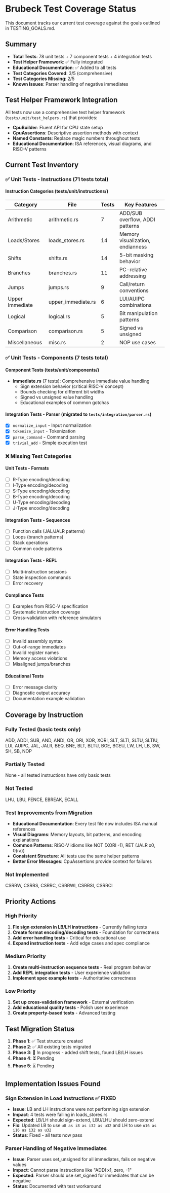 # Brubeck Test Coverage Status

This document tracks our current test coverage against the goals outlined in TESTING_GOALS.md.

## Summary
- **Total Tests**: 78 unit tests + 7 component tests + 4 integration tests
- **Test Helper Framework**: ✅ Fully integrated
- **Educational Documentation**: ✅ Added to all tests
- **Test Categories Covered**: 3/5 (comprehensive)
- **Test Categories Missing**: 2/5
- **Known Issues**: Parser handling of negative immediates

## Test Helper Framework Integration

All tests now use a comprehensive test helper framework (`tests/unit/test_helpers.rs`) that provides:
- **CpuBuilder**: Fluent API for CPU state setup
- **CpuAssertions**: Descriptive assertion methods with context
- **Named Constants**: Replace magic numbers throughout tests
- **Educational Documentation**: ISA references, visual diagrams, and RISC-V patterns

## Current Test Inventory

### ✅ Unit Tests - Instructions (71 tests total)

#### Instruction Categories (tests/unit/instructions/)
| Category | File | Tests | Key Features |
|----------|------|-------|--------------|
| Arithmetic | arithmetic.rs | 7 | ADD/SUB overflow, ADDI patterns |
| Loads/Stores | loads_stores.rs | 14 | Memory visualization, endianness |
| Shifts | shifts.rs | 14 | 5-bit masking behavior |
| Branches | branches.rs | 11 | PC-relative addressing |
| Jumps | jumps.rs | 9 | Call/return conventions |
| Upper Immediate | upper_immediate.rs | 6 | LUI/AUIPC combinations |
| Logical | logical.rs | 5 | Bit manipulation patterns |
| Comparison | comparison.rs | 5 | Signed vs unsigned |
| Miscellaneous | misc.rs | 2 | NOP use cases |

### ✅ Unit Tests - Components (7 tests total)

#### Component Tests (tests/unit/components/)
- **immediate.rs** (7 tests): Comprehensive immediate value handling
  - Sign extension behavior (critical RISC-V concept)
  - Bounds checking for different bit widths
  - Signed vs unsigned value handling
  - Educational examples of common gotchas

#### Integration Tests - Parser (migrated to `tests/integration/parser.rs`)
- [x] `normalize_input` - Input normalization
- [x] `tokenize_input` - Tokenization
- [x] `parse_command` - Command parsing
- [x] `trivial_add` - Simple execution test

### ❌ Missing Test Categories

#### Unit Tests - Formats
- [ ] R-Type encoding/decoding
- [ ] I-Type encoding/decoding
- [ ] S-Type encoding/decoding
- [ ] B-Type encoding/decoding
- [ ] U-Type encoding/decoding
- [ ] J-Type encoding/decoding

#### Integration Tests - Sequences
- [ ] Function calls (JAL/JALR patterns)
- [ ] Loops (branch patterns)
- [ ] Stack operations
- [ ] Common code patterns

#### Integration Tests - REPL
- [ ] Multi-instruction sessions
- [ ] State inspection commands
- [ ] Error recovery

#### Compliance Tests
- [ ] Examples from RISC-V specification
- [ ] Systematic instruction coverage
- [ ] Cross-validation with reference simulators

#### Error Handling Tests
- [ ] Invalid assembly syntax
- [ ] Out-of-range immediates
- [ ] Invalid register names
- [ ] Memory access violations
- [ ] Misaligned jumps/branches

#### Educational Tests
- [ ] Error message clarity
- [ ] Diagnostic output accuracy
- [ ] Documentation example validation

## Coverage by Instruction

### Fully Tested (basic tests only)
ADD, ADDI, SUB, AND, ANDI, OR, ORI, XOR, XORI, SLT, SLTI, SLTU, SLTIU,
LUI, AUIPC, JAL, JALR, BEQ, BNE, BLT, BLTU, BGE, BGEU, LW, LH, LB, SW, SH, SB, NOP

### Partially Tested
None - all tested instructions have only basic tests

### Not Tested
LHU, LBU, FENCE, EBREAK, ECALL

### Test Improvements from Migration
- **Educational Documentation**: Every test file now includes ISA manual references
- **Visual Diagrams**: Memory layouts, bit patterns, and encoding explanations
- **Common Patterns**: RISC-V idioms like NOT (XORI -1), RET (JALR x0, 0(ra))
- **Consistent Structure**: All tests use the same helper patterns
- **Better Error Messages**: CpuAssertions provide context for failures

### Not Implemented
CSRRW, CSRRS, CSRRC, CSRRWI, CSRRSI, CSRRCI

## Priority Actions

### High Priority
1. **Fix sign extension in LB/LH instructions** - Currently failing tests
2. **Create format encoding/decoding tests** - Foundation for correctness
3. **Add error handling tests** - Critical for educational use
4. **Expand instruction tests** - Add edge cases and spec compliance

### Medium Priority
1. **Create multi-instruction sequence tests** - Real program behavior
2. **Add REPL integration tests** - User experience validation
3. **Implement spec example tests** - Authoritative correctness

### Low Priority
1. **Set up cross-validation framework** - External verification
2. **Add educational quality tests** - Polish user experience
3. **Create property-based tests** - Advanced testing

## Test Migration Status

1. **Phase 1**: ✅ Test structure created
2. **Phase 2**: ✅ All existing tests migrated
3. **Phase 3**: 🔄 In progress - added shift tests, found LB/LH issues
4. **Phase 4**: ⏳ Pending
5. **Phase 5**: ⏳ Pending

## Implementation Issues Found

### Sign Extension in Load Instructions ✅ FIXED
- **Issue**: LB and LH instructions were not performing sign extension
- **Impact**: 4 tests were failing in loads_stores.rs
- **Expected**: LB/LH should sign-extend, LBU/LHU should zero-extend
- **Fix**: Updated LB to use `u8 as i8 as i32 as u32` and LH to use `u16 as i16 as i32 as u32`
- **Status**: Fixed - all tests now pass

### Parser Handling of Negative Immediates
- **Issue**: Parser uses set_unsigned for all immediates, fails on negative values
- **Impact**: Cannot parse instructions like "ADDI x1, zero, -1"
- **Expected**: Parser should use set_signed for immediates that can be negative
- **Status**: Documented with test workaround